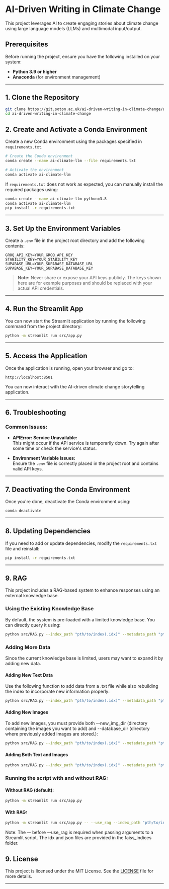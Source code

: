 # AI-Driven Writing in Climate Change

This project leverages AI to create engaging stories about climate change using large language models (LLMs) and multimodal input/output.

## Prerequisites

Before running the project, ensure you have the following installed on your system:

- **Python 3.9 or higher**  
- **Anaconda** (for environment management)

---

## 1. Clone the Repository

```bash
git clone https://git.soton.ac.uk/ai-driven-writing-in-climate-change/ai-driven-writing-in-climate-change.git
cd ai-driven-writing-in-climate-change
```

## 2. Create and Activate a Conda Environment

Create a new Conda environment using the packages specified in `requirements.txt`.

```bash
# Create the Conda environment
conda create --name ai-climate-llm --file requirements.txt

# Activate the environment
conda activate ai-climate-llm
```

If `requirements.txt` does not work as expected, you can manually install the required packages using:

```bash
conda create --name ai-climate-llm python=3.8
conda activate ai-climate-llm
pip install -r requirements.txt
```

---

## 3. Set Up the Environment Variables

Create a `.env` file in the project root directory and add the following contents:

```plaintext
GROQ_API_KEY=YOUR_GROQ_API_KEY
STABILITY_KEY=YOUR_STABILITY_KEY
SUPABASE_URL=YOUR_SUPABASE_DATABASE_URL
SUPABASE_KEY=YOUR_SUPABASE_DATABASE_KEY
```

> **Note:** Never share or expose your API keys publicly. The keys shown here are for example purposes and should be replaced with your actual API credentials.

---

## 4. Run the Streamlit App

You can now start the Streamlit application by running the following command from the project directory:

```bash
python -m streamlit run src/app.py
```

---

## 5. Access the Application

Once the application is running, open your browser and go to:

```
http://localhost:8501
```

You can now interact with the AI-driven climate change storytelling application.

---

## 6. Troubleshooting

### Common Issues:

- **APIError: Service Unavailable:**  
  This might occur if the API service is temporarily down. Try again after some time or check the service's status.

- **Environment Variable Issues:**  
  Ensure the `.env` file is correctly placed in the project root and contains valid API keys.

---

## 7. Deactivating the Conda Environment

Once you're done, deactivate the Conda environment using:

```bash
conda deactivate
```

---

## 8. Updating Dependencies

If you need to add or update dependencies, modify the `requirements.txt` file and reinstall:

```bash
pip install -r requirements.txt
```

---
## 9. RAG
This project includes a RAG-based system to enhance responses using an external knowledge base. 
### Using the Existing Knowledge Base
By default, the system is pre-loaded with a limited knowledge base. You can directly query it using:
```bash 
python src/RAG.py --index_path "pth/to/index(.idx)" --metadata_path "pth/to/metadata(.json)" --text_query 'what do you know about climate change'
```

### Adding More Data
Since the current knowledge base is limited, users may want to expand it by adding new data. 
#### Adding New Text Data
Use the following function to add data from a .txt file while also rebuilding the index to incorporate new information properly: 
```bash
python src/RAG.py --index_path "pth/to/index(.idx)" --metadata_path "pth/to/metadata(.json)" --new_text_file "path/to/text/file(.txt)"
```
#### Adding New Images
To add new images, you must provide both --new_img_dir (directory containing the images you want to add) and --database_dir (directory where previously added images are stored.):
```bash
python src/RAG.py --index_path "pth/to/index(.idx)" --metadata_path "pth/to/metadata(.json)" --new_img_dir "path/to/new_images/" --database_dir "path/to/image_database/"
```
#### Adding Both Text and Images
```bash
python src/RAG.py --index_path "pth/to/index(.idx)" --metadata_path "pth/to/metadata(.json)" --new_text_file "path/to/text/file(.txt)" --new_img_dir "path/to/new_images/" --database_dir "path/to/image_database/"

```



### Running the script with and without RAG:
#### Without RAG (default):

```bash
python -m streamlit run src/app.py
```
#### With RAG:
```bash
python -m streamlit run src/app.py -- --use_rag --index_path "pth/to/index(.idx)" --metadata_path "pth/to/metadata(.json)" 
```
Note: The -- before --use_rag is required when passing arguments to a Streamlit script. The idx and json files are provided in the faiss_indices folder.




## 9. License

This project is licensed under the MIT License. See the [LICENSE](LICENSE) file for more details.

---
